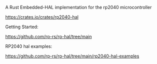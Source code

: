 
A Rust Embedded-HAL implementation for the rp2040 microcontroller

https://crates.io/crates/rp2040-hal

Getting Started:

https://github.com/rp-rs/rp-hal/tree/main

RP2040 hal examples: 

https://github.com/rp-rs/rp-hal/tree/main/rp2040-hal-examples
